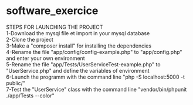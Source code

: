 # software_exercice <br/>
STEPS FOR LAUNCHING THE PROJECT <br/>
1-Download the mysql file et import in your mysql database <br/>
2-Clone the project <br/>
3-Make a "composer install" for installing the dependencies <br/>
4-Rename the file "app/config/config-example.php" to "app/config.php" and enter your own environment <br/>
5-Rename the file "app/Tests/UserServiceTest-example.php" to "UserService.php" and define the variables of environment<br/>
6-Launch the programm with the command line "php -S localhost:5000 -t public/"<br/>
7-Test the "UserService" class with the command line "vendor/bin/phpunit ./app/Tests --color"
